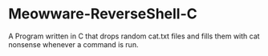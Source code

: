 # Meowware-ReverseShell-C
A Program written in C that drops random cat.txt files and fills them with cat nonsense whenever a command is run.
